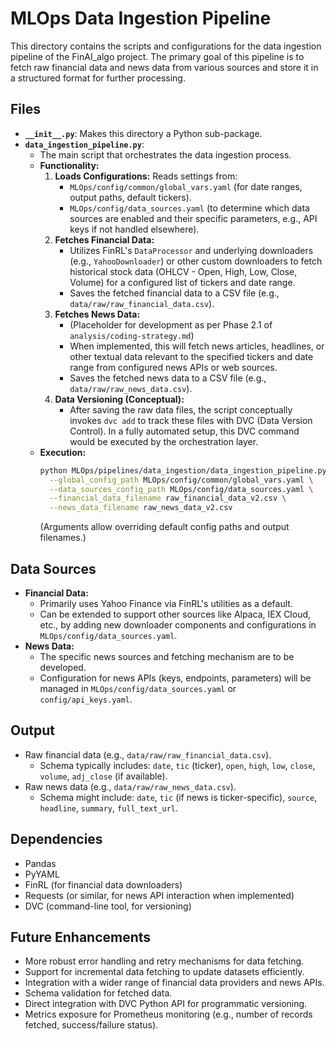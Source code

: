 # MLOps Data Ingestion Pipeline

This directory contains the scripts and configurations for the data ingestion pipeline of the FinAI_algo project. The primary goal of this pipeline is to fetch raw financial data and news data from various sources and store it in a structured format for further processing.

## Files

*   **`__init__.py`**: Makes this directory a Python sub-package.
*   **`data_ingestion_pipeline.py`**:
    *   The main script that orchestrates the data ingestion process.
    *   **Functionality:**
        1.  **Loads Configurations:** Reads settings from:
            *   `MLOps/config/common/global_vars.yaml` (for date ranges, output paths, default tickers).
            *   `MLOps/config/data_sources.yaml` (to determine which data sources are enabled and their specific parameters, e.g., API keys if not handled elsewhere).
        2.  **Fetches Financial Data:**
            *   Utilizes FinRL's `DataProcessor` and underlying downloaders (e.g., `YahooDownloader`) or other custom downloaders to fetch historical stock data (OHLCV - Open, High, Low, Close, Volume) for a configured list of tickers and date range.
            *   Saves the fetched financial data to a CSV file (e.g., `data/raw/raw_financial_data.csv`).
        3.  **Fetches News Data:**
            *   (Placeholder for development as per Phase 2.1 of `analysis/coding-strategy.md`)
            *   When implemented, this will fetch news articles, headlines, or other textual data relevant to the specified tickers and date range from configured news APIs or web sources.
            *   Saves the fetched news data to a CSV file (e.g., `data/raw/raw_news_data.csv`).
        4.  **Data Versioning (Conceptual):**
            *   After saving the raw data files, the script conceptually invokes `dvc add` to track these files with DVC (Data Version Control). In a fully automated setup, this DVC command would be executed by the orchestration layer.
    *   **Execution:**
        ```bash
        python MLOps/pipelines/data_ingestion/data_ingestion_pipeline.py \
          --global_config_path MLOps/config/common/global_vars.yaml \
          --data_sources_config_path MLOps/config/data_sources.yaml \
          --financial_data_filename raw_financial_data_v2.csv \
          --news_data_filename raw_news_data_v2.csv
        ```
        (Arguments allow overriding default config paths and output filenames.)

## Data Sources

*   **Financial Data:**
    *   Primarily uses Yahoo Finance via FinRL's utilities as a default.
    *   Can be extended to support other sources like Alpaca, IEX Cloud, etc., by adding new downloader components and configurations in `MLOps/config/data_sources.yaml`.
*   **News Data:**
    *   The specific news sources and fetching mechanism are to be developed.
    *   Configuration for news APIs (keys, endpoints, parameters) will be managed in `MLOps/config/data_sources.yaml` or `config/api_keys.yaml`.

## Output

*   Raw financial data (e.g., `data/raw/raw_financial_data.csv`).
    *   Schema typically includes: `date`, `tic` (ticker), `open`, `high`, `low`, `close`, `volume`, `adj_close` (if available).
*   Raw news data (e.g., `data/raw/raw_news_data.csv`).
    *   Schema might include: `date`, `tic` (if news is ticker-specific), `source`, `headline`, `summary`, `full_text_url`.

## Dependencies

*   Pandas
*   PyYAML
*   FinRL (for financial data downloaders)
*   Requests (or similar, for news API interaction when implemented)
*   DVC (command-line tool, for versioning)

## Future Enhancements

*   More robust error handling and retry mechanisms for data fetching.
*   Support for incremental data fetching to update datasets efficiently.
*   Integration with a wider range of financial data providers and news APIs.
*   Schema validation for fetched data.
*   Direct integration with DVC Python API for programmatic versioning.
*   Metrics exposure for Prometheus monitoring (e.g., number of records fetched, success/failure status).